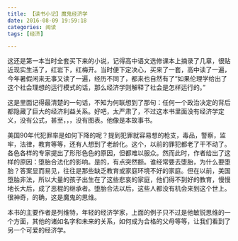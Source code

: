 ```yaml
---
title: 【读书小记】魔鬼经济学
date: 2016-08-09 19:59:18
categories: 阅读
tags: [经济]

---
```

这还是第一本当时全套买下来的小说，记得高中语文选修课本上摘录了几章，很贴近现实生活了，红岩下，红梅开。当时便下定决心，买来了一套，高中读了一遍，今年暑假闲来无事又读了一遍，经历不同了，都来也自然有了“如果伦理学给出了这个社会理想的运行模式的话，那么经济学则解释了社会是怎样运行的。”<!--more-->

这是里面记得最清楚的一句话，不知为何联想到了那句：任何一个政治决定的背后都隐藏了巨大的经济利益关系。好吧，太严肃了，不过这本书里面没有经济学定义，没有公式，甚至，，，没有图表。他像是本故事书。

美国90年代犯罪率是如何下降的呢？提到犯罪就容易想的枪支，毒品，警察，监牢，法律，教育等等，还有人想到了老龄化。这个，以前的罪犯都老了干不动了。各色各样的专家提出了形形色色的原因，但都难以服众。然而此时，作者给出了这样的原因：堕胎合法化的影响。是的，有点突然额。谁经常要去堕胎，为什么要堕胎？答案显而易见，往往是那些缺乏教育或家庭环境不好的家庭。但在以前，美国堕胎非法，所以大量的孩子出生在了这些悲哀的家庭，他们得不到好的教育，慢慢地长大后，成了恶棍的继承者。堕胎合法以后，这些人都没有机会来到这个世上。很神奇，的确，这是魔鬼的思维。

本书的主要作者是列维特，年轻的经济学家，上面的例子只不过是他敏锐思维的一个方面，其他的诸如名字和未来的关系，如何成为合格的父母等等，让我们看到了另一个可爱的经济学。